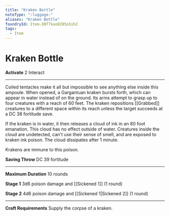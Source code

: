 ```yaml
---
title: "Kraken Bottle"
noteType: ":luggage:"
aliases: "Kraken Bottle"
foundryId: Item.XBT7kaoDZ85oSih2
tags:
  - Item
---
```


# Kraken Bottle

**Activate** 2 Interact

* * *

Coiled tentacles make it all but impossible to see anything else inside this ampoule. When opened, a Gargantuan kraken bursts forth, which can appear in water instead of on the ground. Its arms attempt to grasp up to four creatures with a reach of 60 feet. The kraken repositions [[Grabbed]] creatures to a different space within its reach unless the target succeeds at a DC 38 fortitude save.

If the kraken is in water, it then releases a cloud of ink in an 80 foot emanation. This cloud has no effect outside of water. Creatures inside the cloud are undetected, can't use their sense of smell, and are exposed to kraken ink poison. The cloud dissipates after 1 minute.

Krakens are immune to this poison.

**Saving Throw** DC 39 fortitude

* * *

**Maximum Duration** 10 rounds

**Stage 1** 3d6 poison damage and [[Sickened 1]] (1 round)

**Stage 2** 4d6 poison damage and [[Sickened 1|Sickened 2]] (1 round)

* * *

**Craft Requirements** Supply the corpse of a kraken.
